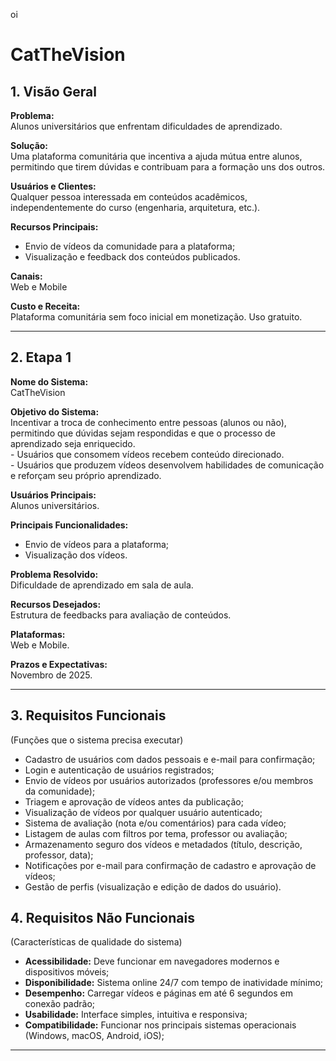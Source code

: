 oi
<h1>CatTheVision</h1>

<h2>1. Visão Geral</h2>

<p><strong>Problema:</strong><br>
Alunos universitários que enfrentam dificuldades de aprendizado.</p>

<p><strong>Solução:</strong><br>
Uma plataforma comunitária que incentiva a ajuda mútua entre alunos, permitindo que tirem dúvidas e contribuam para a formação uns dos outros.</p>

<p><strong>Usuários e Clientes:</strong><br>
Qualquer pessoa interessada em conteúdos acadêmicos, independentemente do curso (engenharia, arquitetura, etc.).</p>

<p><strong>Recursos Principais:</strong></p>
<ul>
  <li>Envio de vídeos da comunidade para a plataforma;</li>
  <li>Visualização e feedback dos conteúdos publicados.</li>
</ul>

<p><strong>Canais:</strong><br>
Web e Mobile</p>

<p><strong>Custo e Receita:</strong><br>
Plataforma comunitária sem foco inicial em monetização. Uso gratuito.</p>

<hr>

<h2>2. Etapa 1</h2>

<p><strong>Nome do Sistema:</strong><br>CatTheVision</p>

<p><strong>Objetivo do Sistema:</strong><br>
Incentivar a troca de conhecimento entre pessoas (alunos ou não), permitindo que dúvidas sejam respondidas e que o processo de aprendizado seja enriquecido.<br>
- Usuários que consomem vídeos recebem conteúdo direcionado.<br>
- Usuários que produzem vídeos desenvolvem habilidades de comunicação e reforçam seu próprio aprendizado.</p>

<p><strong>Usuários Principais:</strong><br>Alunos universitários.</p>

<p><strong>Principais Funcionalidades:</strong></p>
<ul>
  <li>Envio de vídeos para a plataforma;</li>
  <li>Visualização dos vídeos.</li>
</ul>

<p><strong>Problema Resolvido:</strong><br>
Dificuldade de aprendizado em sala de aula.</p>

<p><strong>Recursos Desejados:</strong><br>
Estrutura de feedbacks para avaliação de conteúdos.</p>

<p><strong>Plataformas:</strong><br>
Web e Mobile.</p>

<p><strong>Prazos e Expectativas:</strong><br>
Novembro de 2025.</p>

<hr>

<h2>3. Requisitos Funcionais</h2>
<p>(Funções que o sistema precisa executar)</p>
<ul>
  <li>Cadastro de usuários com dados pessoais e e-mail para confirmação;</li>
  <li>Login e autenticação de usuários registrados;</li>
  <li>Envio de vídeos por usuários autorizados (professores e/ou membros da comunidade);</li>
  <li>Triagem e aprovação de vídeos antes da publicação;</li>
  <li>Visualização de vídeos por qualquer usuário autenticado;</li>
  <li>Sistema de avaliação (nota e/ou comentários) para cada vídeo;</li>
  <li>Listagem de aulas com filtros por tema, professor ou avaliação;</li>
  <li>Armazenamento seguro dos vídeos e metadados (título, descrição, professor, data);</li>
  <li>Notificações por e-mail para confirmação de cadastro e aprovação de vídeos;</li>
  <li>Gestão de perfis (visualização e edição de dados do usuário).</li>
</ul>

<h2>4. Requisitos Não Funcionais</h2>
<p>(Características de qualidade do sistema)</p>
<ul>
  <li><strong>Acessibilidade:</strong> Deve funcionar em navegadores modernos e dispositivos móveis;</li>
  <li><strong>Disponibilidade:</strong> Sistema online 24/7 com tempo de inatividade mínimo;</li>
  <li><strong>Desempenho:</strong> Carregar vídeos e páginas em até 6 segundos em conexão padrão;</li>
  <li><strong>Usabilidade:</strong> Interface simples, intuitiva e responsiva;</li>
  <li><strong>Compatibilidade:</strong> Funcionar nos principais sistemas operacionais (Windows, macOS, Android, iOS);</li>
</ul>

<hr>

